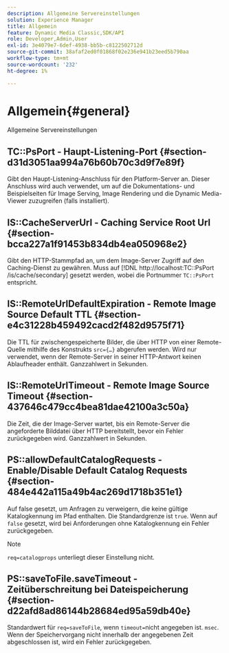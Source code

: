 ```yaml
---
description: Allgemeine Servereinstellungen
solution: Experience Manager
title: Allgemein
feature: Dynamic Media Classic,SDK/API
role: Developer,Admin,User
exl-id: 3e4079e7-6def-4938-bb5b-c8122502712d
source-git-commit: 38afaf2ed0f01868f02e236e941b23eed5b790aa
workflow-type: tm+mt
source-wordcount: '232'
ht-degree: 1%

---
```


# Allgemein{#general}

Allgemeine Servereinstellungen

## TC::PsPort - Haupt-Listening-Port {#section-d31d3051aa994a76b60b70c3d9f7e89f}

Gibt den Haupt-Listening-Anschluss für den Platform-Server an. Dieser Anschluss wird auch verwendet, um auf die Dokumentations- und Beispielseiten für Image Serving, Image Rendering und die Dynamic Media-Viewer zuzugreifen (falls installiert).

## IS::CacheServerUrl - Caching Service Root Url {#section-bcca227a1f91453b834db4ea050968e2}

Gibt den HTTP-Stammpfad an, um dem Image-Server Zugriff auf den Caching-Dienst zu gewähren. Muss auf [!DNL http://localhost:TC::PsPort /is/cache/secondary] gesetzt werden, wobei die Portnummer `TC::PsPort` entspricht.

## IS::RemoteUrlDefaultExpiration - Remote Image Source Default TTL {#section-e4c31228b459492cacd2f482d9575f71}

Die TTL für zwischengespeicherte Bilder, die über HTTP von einer Remote-Quelle mithilfe des Konstrukts `src={…}` abgerufen werden. Wird nur verwendet, wenn der Remote-Server in seiner HTTP-Antwort keinen Ablaufheader enthält. Ganzzahlwert in Sekunden.

## IS::RemoteUrlTimeout - Remote Image Source Timeout {#section-437646c479cc4bea81dae42100a3c50a}

Die Zeit, die der Image-Server wartet, bis ein Remote-Server die angeforderte Bilddatei über HTTP bereitstellt, bevor ein Fehler zurückgegeben wird. Ganzzahlwert in Sekunden.

## PS::allowDefaultCatalogRequests - Enable/Disable Default Catalog Requests {#section-484e442a115a49b4ac269d1718b351e1}

Auf false gesetzt, um Anfragen zu verweigern, die keine gültige Katalogkennung im Pfad enthalten. Die Standardgrenze ist `true`. Wenn auf `false` gesetzt, wird bei Anforderungen ohne Katalogkennung ein Fehler zurückgegeben.

>[!NOTE]
>
>`req=catalogprops` unterliegt dieser Einstellung nicht.

## PS::saveToFile.saveTimeout - Zeitüberschreitung bei Dateispeicherung {#section-d22afd8ad86144b28684ed95a59db40e}

Standardwert für `req=saveToFile`, wenn `timeout=`nicht angegeben ist. `msec`. Wenn der Speichervorgang nicht innerhalb der angegebenen Zeit abgeschlossen ist, wird ein Fehler zurückgegeben.
